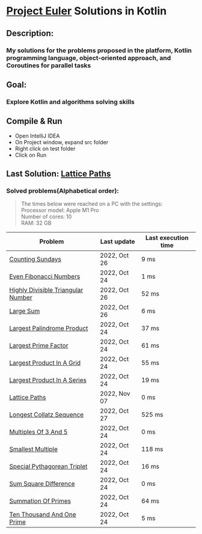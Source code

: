 # [Project Euler](https://projecteuler.net) Solutions in Kotlin

## Description:
### My solutions for the problems proposed in the platform, Kotlin programming language, object-oriented approach, and Coroutines for parallel tasks

## Goal:
### Explore Kotlin and algorithms solving skills

## Compile & Run
- Open IntelliJ IDEA
- On Project window, expand src folder
- Right click on test folder
- Click on Run

## Last Solution: [Lattice Paths](src/main/kotlin/LatticePaths.kt)

### Solved problems(Alphabetical order):

> The times below were reached on a PC with the settings: <br/>
> Processor model: Apple M1 Pro<br/>
> Number of cores: 10<br/>
> RAM: 32 GB<br/>

| Problem                                                                                  | Last update  | Last execution time |
|------------------------------------------------------------------------------------------|--------------|---------------------|
| [Counting Sundays](src/main/kotlin/CountingSundays.kt)                                   | 2022, Oct 26 | 9 ms                |
| [Even Fibonacci Numbers](src/main/kotlin/EvenFibonacciNumbers.kt)                        | 2022, Oct 24 | 1 ms                |
| [Highly Divisible Triangular Number](src/main/kotlin/HighlyDivisibleTriangularNumber.kt) | 2022, Oct 26 | 52 ms               |
| [Large Sum](src/main/kotlin/LargeSum.kt)                                                 | 2022, Oct 26 | 6 ms                |
| [Largest Palindrome Product](src/main/kotlin/LargestPalindromeProduct.kt)                | 2022, Oct 24 | 37 ms               |
| [Largest Prime Factor](src/main/kotlin/LargestPrimeFactor.kt)                            | 2022, Oct 24 | 61 ms               |
| [Largest Product In A Grid](src/main/kotlin/LargestProductInAGrid.kt)                    | 2022, Oct 24 | 55 ms               |
| [Largest Product In A Series](src/main/kotlin/LargestProductInASeries.kt)                | 2022, Oct 24 | 19 ms               |
| [Lattice Paths](src/main/kotlin/LatticePaths.kt)                                         | 2022, Nov 07 | 0 ms                |
| [Longest Collatz Sequence](src/main/kotlin/LongestCollatzSequence.kt)                    | 2022, Oct 27 | 525 ms              |
| [Multiples Of 3 And 5](src/main/kotlin/MultiplesOf3And5.kt)                              | 2022, Oct 24 | 0 ms                |
| [Smallest Multiple](src/main/kotlin/SmallestMultiple.kt)                                 | 2022, Oct 24 | 118 ms              |
| [Special Pythagorean Triplet](src/main/kotlin/SpecialPythagoreanTriplet.kt)              | 2022, Oct 24 | 16 ms               |
| [Sum Square Difference](src/main/kotlin/SumSquareDifference.kt)                          | 2022, Oct 24 | 0 ms                |
| [Summation Of Primes](src/main/kotlin/SummationOfPrimes.kt)                              | 2022, Oct 24 | 64 ms               |
| [Ten Thousand And One Prime](src/main/kotlin/TenThousandAndOnePrime.kt)                  | 2022, Oct 24 | 5 ms                |

